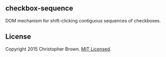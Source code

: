 ## checkbox-sequence

DOM mechanism for shift-clicking contiguous sequences of checkboxes.


## License

Copyright 2015 Christopher Brown. [MIT Licensed](http://chbrown.github.io/licenses/MIT/#2015).
